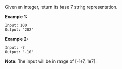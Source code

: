 Given an integer, return its base 7 string representation.

**Example 1:**
```
Input: 100
Output: "202"
```
**Example 2:**
```
Input: -7
Output: "-10"
```
**Note:** The input will be in range of [-1e7, 1e7].
